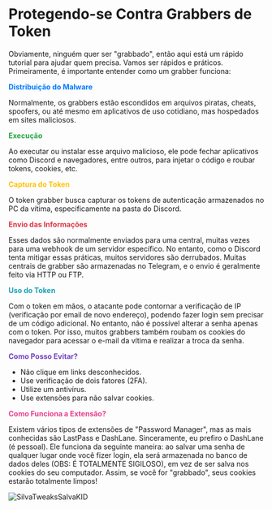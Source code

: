 # Protegendo-se Contra Grabbers de Token

Obviamente, ninguém quer ser "grabbado", então aqui está um rápido tutorial para ajudar quem precisa. Vamos ser rápidos e práticos. Primeiramente, é importante entender como um grabber funciona:

<p style="color: #007bff; font-weight: bold;">Distribuição do Malware</p>

Normalmente, os grabbers estão escondidos em arquivos piratas, cheats, spoofers, ou até mesmo em aplicativos de uso cotidiano, mas hospedados em sites maliciosos.

<p style="color: #28a745; font-weight: bold;">Execução</p>

Ao executar ou instalar esse arquivo malicioso, ele pode fechar aplicativos como Discord e navegadores, entre outros, para injetar o código e roubar tokens, cookies, etc.

<p style="color: #ffc107; font-weight: bold;">Captura do Token</p>

O token grabber busca capturar os tokens de autenticação armazenados no PC da vítima, especificamente na pasta do Discord.

<p style="color: #dc3545; font-weight: bold;">Envio das Informações</p>

Esses dados são normalmente enviados para uma central, muitas vezes para uma webhook de um servidor específico. No entanto, como o Discord tenta mitigar essas práticas, muitos servidores são derrubados. Muitas centrais de grabber são armazenadas no Telegram, e o envio é geralmente feito via HTTP ou FTP.

<p style="color: #17a2b8; font-weight: bold;">Uso do Token</p>

Com o token em mãos, o atacante pode contornar a verificação de IP (verificação por email de novo endereço), podendo fazer login sem precisar de um código adicional. No entanto, não é possível alterar a senha apenas com o token. Por isso, muitos grabbers também roubam os cookies do navegador para acessar o e-mail da vítima e realizar a troca da senha.

<p style="color: #6f42c1; font-weight: bold;">Como Posso Evitar?</p>

- Não clique em links desconhecidos.
- Use verificação de dois fatores (2FA).
- Utilize um antivírus.
- Use extensões para não salvar cookies.

<p style="color: #e83e8c; font-weight: bold;">Como Funciona a Extensão?</p>

Existem vários tipos de extensões de "Password Manager", mas as mais conhecidas são LastPass e DashLane. Sinceramente, eu prefiro o DashLane (é pessoal). Ele funciona da seguinte maneira: ao salvar uma senha de qualquer lugar onde você fizer login, ela será armazenada no banco de dados deles (OBS: É TOTALMENTE SIGILOSO), em vez de ser salva nos cookies do seu computador. Assim, se você for "grabbado", seus cookies estarão totalmente limpos!

![SilvaTweaksSalvaKID](https://github.com/user-attachments/assets/9cd2da97-1e2f-4c40-b8b4-4e5663a3eadf)
